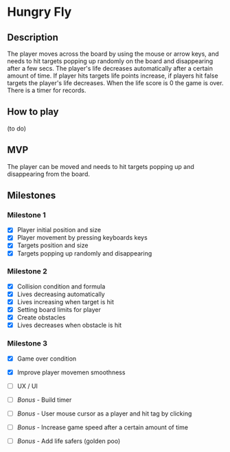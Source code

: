 # Hungry Fly

## Description
The player moves across the board by using the mouse or arrow keys, and needs to hit targets popping up randomly on the board and disappearing after a few secs. The player's life decreases automatically after a certain amount of time. If player hits targets life points increase, if players hit false targets the player's life decreases. When the life score is 0 the game is over. There is a timer for records.

## How to play
(to do)

## MVP
The player can be moved and needs to hit targets popping up and disappearing from the board.

## Milestones

### Milestone 1
- [x]  Player initial position and size
- [x]  Player movement by pressing keyboards keys
- [x]  Targets position and size 
- [x]  Targets popping up randomly and disappearing

### Milestone 2
- [x]  Collision condition and formula
- [x]  Lives decreasing automatically
- [x]  Lives increasing when target is hit
- [x]  Setting board limits for player
- [x]  Create obstacles
- [x]  Lives decreases when obstacle is hit

### Milestone 3
- [x]  Game over condition
- [x]  Improve player movemen smoothness
- [ ]  UX / UI
- [ ]  *Bonus* - Build timer
- [ ]  *Bonus* - User mouse cursor as a player and hit tag by clicking
- [ ]  *Bonus* - Increase game speed after a certain amount of time
- [ ]  *Bonus* - Add life safers (golden poo)




